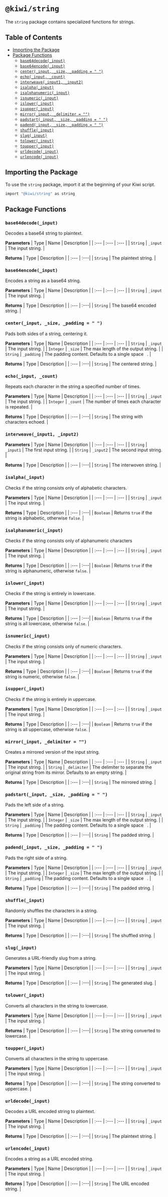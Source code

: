 # `@kiwi/string`

The `string` package contains specialized functions for strings.

## Table of Contents

- [Importing the Package](#importing-the-package)
- [Package Functions](#package-functions)
  - [`base64decode(_input)`](#base64decode_input)
  - [`base64encode(_input)`](#base64encode_input)
  - [`center(_input, _size, _padding = " ")`](#center_input-_size-_padding)
  - [`echo(_input, _count)`](#echo_input-_count)
  - [`interweave(_input1, _input2)`](#interweave_input1-_input2)
  - [`isalpha(_input)`](#isalpha_input)
  - [`isalphanumeric(_input)`](#isalphanumeric_input)
  - [`isnumeric(_input)`](#isnumeric_input)
  - [`islower(_input)`](#islower_input)
  - [`isupper(_input)`](#isupper_input)
  - [`mirror(_input, _delimiter = "")`](#mirror_input-_delimiter)
  - [`padstart(_input, _size, _padding = " ")`](#padstart_input-_size-_padding)
  - [`padend(_input, _size, _padding = " ")`](#padend_input-_size-_padding)
  - [`shuffle(_input)`](#shuffle_input)
  - [`slug(_input)`](#slug_input)
  - [`tolower(_input)`](#tolower_input)
  - [`toupper(_input)`](#toupper_input)
  - [`urldecode(_input)`](#urldecode_input)
  - [`urlencode(_input)`](#urlencode_input)

## Importing the Package

To use the `string` package, import it at the beginning of your Kiwi script.

```ruby
import "@kiwi/string" as string
```

## Package Functions

### `base64decode(_input)`

Decodes a base64 string to plaintext.

**Parameters**
| Type | Name | Description |
| :--- | :--- | :--- |
| `String` | `_input` | The input string. |

**Returns**
| Type | Description |
| :--- | :---|
| `String` | The plaintext string. |

### `base64encode(_input)`

Encodes a string as a base64 string.

**Parameters**
| Type | Name | Description |
| :--- | :--- | :--- |
| `String` | `_input` | The input string. |

**Returns**
| Type | Description |
| :--- | :---|
| `String` | The base64 encoded string. |

### `center(_input, _size, _padding = " ")`

Pads both sides of a string, centering it.

**Parameters**
| Type | Name | Description |
| :--- | :--- | :--- |
| `String` | `_input` | The input string. |
| `Integer` | `_size` | The max length of the output string. |
| `String` | `_padding` | The padding content. Defaults to a single space ` `. |

**Returns**
| Type | Description |
| :--- | :---|
| `String` | The centered string. |

### `echo(_input, _count)`

Repeats each character in the string a specified number of times.

**Parameters**
| Type | Name | Description |
| :--- | :--- | :--- |
| `String` | `_input` | The input string. |
| `Integer` | `_count` | The number of times each character is repeated. |

**Returns**
| Type | Description |
| :--- | :---|
| `String` | The string with characters echoed. |

### `interweave(_input1, _input2)`

**Parameters**
| Type | Name | Description |
| :--- | :--- | :--- |
| `String` | `_input1` | The first input string. |
| `String` | `_input2` | The second input string. |

**Returns**
| Type | Description |
| :--- | :---|
| `String` | The interwoven string. |

### `isalpha(_input)`

Checks if the string consists only of alphabetic characters.

**Parameters**
| Type | Name | Description |
| :--- | :--- | :--- |
| `String` | `_input` | The input string. |

**Returns**
| Type | Description |
| :--- | :---|
| `Boolean` | Returns `true` if the string is alphabetic, otherwise `false`. |

### `isalphanumeric(_input)`

Checks if the string consists only of alphanumeric characters

**Parameters**
| Type | Name | Description |
| :--- | :--- | :--- |
| `String` | `_input` | The input string. |

**Returns**
| Type | Description |
| :--- | :---|
| `Boolean` | Returns `true` if the string is alphanumeric, otherwise `false`. |

### `islower(_input)`

Checks if the string is entirely in lowercase.

**Parameters**
| Type | Name | Description |
| :--- | :--- | :--- |
| `String` | `_input` | The input string. |

**Returns**
| Type | Description |
| :--- | :---|
| `Boolean` | Returns `true` if the string is all lowercase, otherwise `false`. |

### `isnumeric(_input)`

Checks if the string consists only of numeric characters.

**Parameters**
| Type | Name | Description |
| :--- | :--- | :--- |
| `String` | `_input` | The input string. |

**Returns**
| Type | Description |
| :--- | :---|
| `Boolean` | Returns `true` if the string is numeric, otherwise `false`. |

### `isupper(_input)`

Checks if the string is entirely in uppercase.

**Parameters**
| Type | Name | Description |
| :--- | :--- | :--- |
| `String` | `_input` | The input string. |

**Returns**
| Type | Description |
| :--- | :---|
| `Boolean` | Returns `true` if the string is all uppercase, otherwise `false`. |

### `mirror(_input, _delimiter = "")`

Creates a mirrored version of the input string.

**Parameters**
| Type | Name | Description |
| :--- | :--- | :--- |
| `String` | `_input` | The input string. |
| `String` | `_delimiter` | The delimiter to separate the original string from its mirror. Defaults to an empty string. |

**Returns**
| Type | Description |
| :--- | :---|
| `String` | The mirrored string. |

### `padstart(_input, _size, _padding = " ")`

Pads the left side of a string.

**Parameters**
| Type | Name | Description |
| :--- | :--- | :--- |
| `String` | `_input` | The input string. |
| `Integer` | `_size` | The max length of the output string. |
| `String` | `_padding` | The padding content. Defaults to a single space ` `. |

**Returns**
| Type | Description |
| :--- | :---|
| `String` | The padded string. |

### `padend(_input, _size, _padding = " ")`

Pads the right side of a string.

**Parameters**
| Type | Name | Description |
| :--- | :--- | :--- |
| `String` | `_input` | The input string. |
| `Integer` | `_size` | The max length of the output string. |
| `String` | `_padding` | The padding content. Defaults to a single space ` `. |

**Returns**
| Type | Description |
| :--- | :---|
| `String` | The padded string. |

### `shuffle(_input)`

Randomly shuffles the characters in a string.

**Parameters**
| Type | Name | Description |
| :--- | :--- | :--- |
| `String` | `_input` | The input string. |

**Returns**
| Type | Description |
| :--- | :---|
| `String` | The shuffled string. |

### `slug(_input)`

Generates a URL-friendly slug from a string.

**Parameters**
| Type | Name | Description |
| :--- | :--- | :--- |
| `String` | `_input` | The input string. |

**Returns**
| Type | Description |
| :--- | :---|
| `String` | The generated slug. |

### `tolower(_input)`

Converts all characters in the string to lowercase.

**Parameters**
| Type | Name | Description |
| :--- | :--- | :--- |
| `String` | `_input` | The input string. |

**Returns**
| Type | Description |
| :--- | :---|
| `String` | The string converted to lowercase. |

### `toupper(_input)`

Converts all characters in the string to uppercase.

**Parameters**
| Type | Name | Description |
| :--- | :--- | :--- |
| `String` | `_input` | The input string. |

**Returns**
| Type | Description |
| :--- | :---|
| `String` | The string converted to uppercase. |

### `urldecode(_input)`

Decodes a URL encoded string to plaintext.

**Parameters**
| Type | Name | Description |
| :--- | :--- | :--- |
| `String` | `_input` | The input string. |

**Returns**
| Type | Description |
| :--- | :---|
| `String` | The plaintext string. |

### `urlencode(_input)`

Encodes a string as a URL encoded string.

**Parameters**
| Type | Name | Description |
| :--- | :--- | :--- |
| `String` | `_input` | The input string. |

**Returns**
| Type | Description |
| :--- | :---|
| `String` | The URL encoded string. |